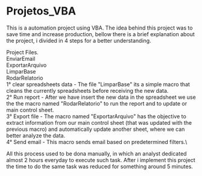 # Projetos_VBA


This is a automation project using VBA. The idea behind this project was to save time and increase production, bellow there is a brief explanation about the project,
i divided in 4 steps for a better understanding.

Project Files.\
EnviarEmail\
ExportarArquivo\
LimparBase\
RodarRelatorio\
1° clear spreadsheets data - The file "LimparBase" its a simple macro that cleans the currently spreadsheets before receiving the new data.\
2° Run report - After we have insert the new data in the spreadsheet we use the the  macro named "RodarRelatorio" to run the report and to update or main control sheet.\
3° Export file - The macro named "ExportarArquivo" has the objective to extract information from our main control sheet (that was updated with the previous macro) and automatically update another sheet, where we can better analyze the data.\
4° Send email - This macro sends email based on predetermined filters.\

All this process used to be dona manually, in which an analyst dedicated almost 2 hours everyday to execute such task. After i implement this project the time to do the same task was reduced for something around 5 minutes.

